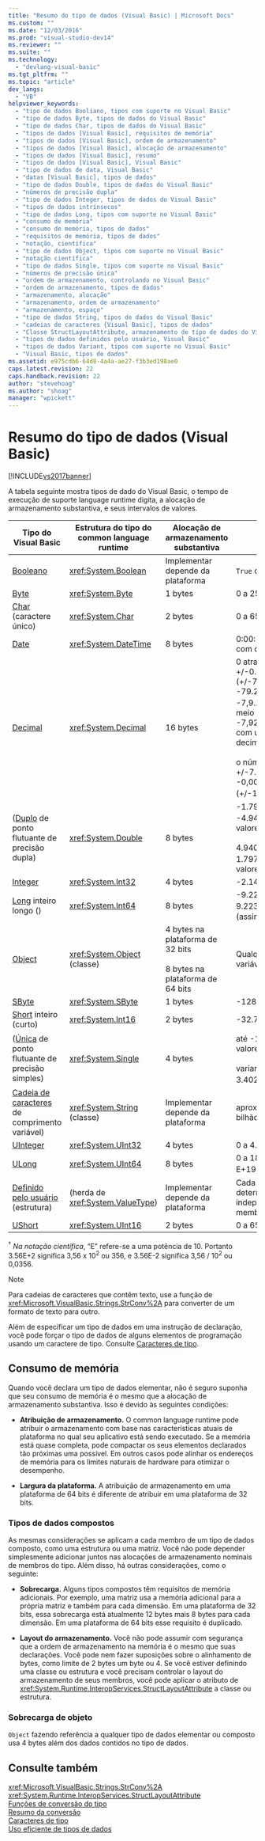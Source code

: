 ```yaml
---
title: "Resumo do tipo de dados (Visual Basic) | Microsoft Docs"
ms.custom: ""
ms.date: "12/03/2016"
ms.prod: "visual-studio-dev14"
ms.reviewer: ""
ms.suite: ""
ms.technology: 
  - "devlang-visual-basic"
ms.tgt_pltfrm: ""
ms.topic: "article"
dev_langs: 
  - "VB"
helpviewer_keywords: 
  - "tipo de dados Booliano, tipos com suporte no Visual Basic"
  - "tipo de dados Byte, tipos de dados do Visual Basic"
  - "tipo de dados Char, tipos de dados do Visual Basic"
  - "tipos de dados [Visual Basic], requisitos de memória"
  - "tipos de dados [Visual Basic], ordem de armazenamento"
  - "tipos de dados [Visual Basic], alocação de armazenamento"
  - "tipos de dados [Visual Basic], resumo"
  - "tipos de dados [Visual Basic], Visual Basic"
  - "tipo de dados de data, Visual Basic"
  - "datas [Visual Basic], tipos de dados"
  - "tipo de dados Double, tipos de dados do Visual Basic"
  - "números de precisão dupla"
  - "tipo de dados Integer, tipos de dados do Visual Basic"
  - "tipos de dados intrínsecos"
  - "tipo de dados Long, tipos com suporte no Visual Basic"
  - "consumo de memória"
  - "consumo de memória, tipos de dados"
  - "requisitos de memória, tipos de dados"
  - "notação, científica"
  - "tipo de dados Object, tipos com suporte no Visual Basic"
  - "notação científica"
  - "tipo de dados Single, tipos com suporte no Visual Basic"
  - "números de precisão única"
  - "ordem de armazenamento, controlando no Visual Basic"
  - "ordem de armazenamento, tipos de dados"
  - "armazenamento, alocação"
  - "armazenamento, ordem de armazenamento"
  - "armazenamento, espaço"
  - "tipo de dados String, tipos de dados do Visual Basic"
  - "cadeias de caracteres {Visual Basic], tipos de dados"
  - "Classe StructLayoutAttribute, armazenamento de tipo de dados do Visual Basic"
  - "tipos de dados definidos pelo usuário, Visual Basic"
  - "tipos de dados Variant, tipos com suporte no Visual Basic"
  - "Visual Basic, tipos de dados"
ms.assetid: e975cdb6-64d8-4a4a-ae27-f3b3ed198ae0
caps.latest.revision: 22
caps.handback.revision: 22
author: "stevehoag"
ms.author: "shoag"
manager: "wpickett"
---
```

# Resumo do tipo de dados (Visual Basic)
[!INCLUDE[vs2017banner](../../../csharp/includes/vs2017banner.md)]

A tabela seguinte mostra tipos de dado do Visual Basic, o tempo de execução de suporte language runtime digita, a alocação de armazenamento substantiva, e seus intervalos de valores.  
  
|Tipo do Visual Basic|Estrutura do tipo do common language runtime|Alocação de armazenamento substantiva|Intervalo valor|  
|--------------------------|--------------------------------------------------|-------------------------------------------|---------------------|  
|[Booleano](../../../visual-basic/language-reference/data-types/boolean-data-type.md)|<xref:System.Boolean>|Implementar depende da plataforma|`True` ou `False`|  
|[Byte](../../../visual-basic/language-reference/data-types/byte-data-type.md)|<xref:System.Byte>|1 bytes|0 a 255 \(sem sinal\)|  
|[Char](../../../visual-basic/language-reference/data-types/char-data-type.md) \(caractere único\)|<xref:System.Char>|2 bytes|0 a 65535 \(sem sinal\)|  
|[Date](../../../visual-basic/language-reference/data-types/date-data-type.md)|<xref:System.DateTime>|8 bytes|0:00: 00 \(meia\-noite\) o 1º de janeiro, 0001 com o 11:59: 59. O 31, 9999 de dezembro|  
|[Decimal](../../../visual-basic/language-reference/data-types/decimal-data-type.md)|<xref:System.Decimal>|16 bytes|0 através \+\/\-0.0000000000000000000000000001 \(\+\/\-7.9228162514264337593543950335 \-79.228.162.514.264.337.593.543.950.335 \-7,9… E\+28\) <sup>†</sup> sem o ponto decimal; 0 por meio para \+\/\- \-7,9228162514264337593543950335 com um de 28 locais para a direita do decimal;<br /><br /> o número diferente de zero o menor é \+\/\-7.9228162514264337593543950335 \-0,0000000000000000000000000001 \(\+\/\-1E\-28\) <sup>†</sup>|  
|\([Duplo](../../../visual-basic/language-reference/data-types/double-data-type.md) de ponto flutuante de precisão dupla\)|<xref:System.Double>|8 bytes|\-1.79769313486231570E\+308 até \-4.94065645841246544E\-324 <sup>†</sup> para valores negativos;<br /><br /> 4.94065645841246544E\-324 para 1.79769313486231570E\+308 <sup>†</sup> para valores positivos|  
|[Integer](../../../visual-basic/language-reference/data-types/integer-data-type.md)|<xref:System.Int32>|4 bytes|\-2.147.483.648 a 2.147.483.647 \(assinado\)|  
|[Long](../../../visual-basic/language-reference/data-types/long-data-type.md) inteiro longo \(\)|<xref:System.Int64>|8 bytes|\-9.223.372.036.854.775.808 a 9.223.372.036.854.775.807 \(9,2… E\+18 <sup>†</sup>\) \(assinados\)|  
|[Object](../../../visual-basic/language-reference/data-types/object-data-type.md)|<xref:System.Object> \(classe\)|4 bytes na plataforma de 32 bits<br /><br /> 8 bytes na plataforma de 64 bits|Qualquer tipo pode ser armazenado em uma variável do tipo `Object`|  
|[SByte](../../../visual-basic/language-reference/data-types/sbyte-data-type.md)|<xref:System.SByte>|1 bytes|\-128 a 127 \(assinado\)|  
|[Short](../../../visual-basic/language-reference/data-types/short-data-type.md) inteiro \(curto\)|<xref:System.Int16>|2 bytes|\-32.768 a 32.767 \(assinado\)|  
|\([Única](../../../visual-basic/language-reference/data-types/single-data-type.md) de ponto flutuante de precisão simples\)|<xref:System.Single>|4 bytes|até \-1.401298e <sup>†</sup> \- 3.4028235e\+38 para valores negativos;<br /><br /> variando para valores positivos a 3.4028235E\+38 <sup>†</sup>|  
|[Cadeia de caracteres](../../../visual-basic/language-reference/data-types/string-data-type.md) de comprimento variável\)|<xref:System.String> \(classe\)|Implementar depende da plataforma|aproximadamente 0 a 2 caracteres Unicode bilhão|  
|[UInteger](../../../visual-basic/language-reference/data-types/uinteger-data-type.md)|<xref:System.UInt32>|4 bytes|0 a 4.294.967.295 \(sem sinal\)|  
|[ULong](../../../visual-basic/language-reference/data-types/ulong-data-type.md)|<xref:System.UInt64>|8 bytes|0 a 18.446.744.073.709.551.615 \(1,8… E\+19 <sup>†</sup>\) \(sem sinal\)|  
|[Definido pelo usuário](../../../visual-basic/language-reference/data-types/user-defined-data-type.md) \(estrutura\)|\(herda de <xref:System.ValueType>\)|Implementar depende da plataforma|Cada membro de estrutura tem um intervalo determinado por seu tipo de dados e independente de intervalos de outros membros|  
|[UShort](../../../visual-basic/language-reference/data-types/ushort-data-type.md)|<xref:System.UInt16>|2 bytes|0 a 65.535 \(sem sinal\)|  
  
 <sup>†</sup> *Na notação científica*, “E” refere\-se a uma potência de 10.  Portanto 3.56E\+2 significa 3,56 x 10<sup>2</sup> ou 356, e 3.56E\-2 significa 3,56 \/ 10<sup>2</sup> ou 0,0356.  
  
> [!NOTE]
>  Para cadeias de caracteres que contêm texto, use a função de <xref:Microsoft.VisualBasic.Strings.StrConv%2A> para converter de um formato de texto para outro.  
  
 Além de especificar um tipo de dados em uma instrução de declaração, você pode forçar o tipo de dados de alguns elementos de programação usando um caractere de tipo.  Consulte [Caracteres de tipo](../../../visual-basic/programming-guide/language-features/data-types/type-characters.md).  
  
## Consumo de memória  
 Quando você declara um tipo de dados elementar, não é seguro suponha que seu consumo de memória é o mesmo que a alocação de armazenamento substantiva.  Isso é devido às seguintes condições:  
  
-   **Atribuição de armazenamento.** O common language runtime pode atribuir o armazenamento com base nas características atuais de plataforma no qual seu aplicativo está sendo executado.  Se a memória está quase completa, pode compactar os seus elementos declarados tão próximas uma possível.  Em outros casos pode alinhar os endereços de memória para os limites naturais de hardware para otimizar o desempenho.  
  
-   **Largura da plataforma.** A atribuição de armazenamento em uma plataforma de 64 bits é diferente de atribuir em uma plataforma de 32 bits.  
  
### Tipos de dados compostos  
 As mesmas considerações se aplicam a cada membro de um tipo de dados composto, como uma estrutura ou uma matriz.  Você não pode depender simplesmente adicionar juntos nas alocações de armazenamento nominais de membros do tipo.  Além disso, há outras considerações, como o seguinte:  
  
-   **Sobrecarga.** Alguns tipos compostos têm requisitos de memória adicionais.  Por exemplo, uma matriz usa a memória adicional para a própria matriz e também para cada dimensão.  Em uma plataforma de 32 bits, essa sobrecarga está atualmente 12 bytes mais 8 bytes para cada dimensão.  Em uma plataforma de 64 bits esse requisito é duplicado.  
  
-   **Layout do armazenamento.** Você não pode assumir com segurança que a ordem de armazenamento na memória é o mesmo que suas declarações.  Você pode nem fazer suposições sobre o alinhamento de bytes, como limite de 2 bytes um byte ou 4.  Se você estiver definindo uma classe ou estrutura e você precisam controlar o layout do armazenamento de seus membros, você pode aplicar o atributo de <xref:System.Runtime.InteropServices.StructLayoutAttribute> a classe ou estrutura.  
  
### Sobrecarga de objeto  
 `Object` fazendo referência a qualquer tipo de dados elementar ou composto usa 4 bytes além dos dados contidos no tipo de dados.  
  
## Consulte também  
 <xref:Microsoft.VisualBasic.Strings.StrConv%2A>   
 <xref:System.Runtime.InteropServices.StructLayoutAttribute>   
 [Funções de conversão do tipo](../../../visual-basic/language-reference/functions/type-conversion-functions.md)   
 [Resumo da conversão](../../../visual-basic/language-reference/keywords/conversion-summary.md)   
 [Caracteres de tipo](../../../visual-basic/programming-guide/language-features/data-types/type-characters.md)   
 [Uso eficiente de tipos de dados](../../../visual-basic/programming-guide/language-features/data-types/efficient-use-of-data-types.md)
